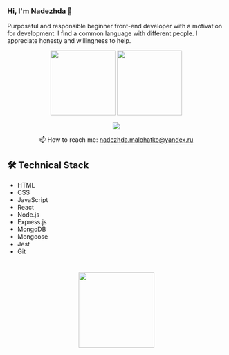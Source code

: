 ### Hi, I'm Nadezhda 👋
Purposeful and responsible beginner front-end developer with a motivation for development. I find a common language with different people. I appreciate honesty and willingness to help.

<p align='center'>
   <a href="https://github-readme-stats.vercel.app/api?username=sunlight-nadezhda&show_icons=true&count_private=true"><img
           height=150
           src="https://github-readme-stats.vercel.app/api?username=sunlight-nadezhda&show_icons=true&count_private=true"/></a>
   <a href="https://github.com/sunlight-nadezhda/github-readme-stats"><img height=150
                                                                  src="https://github-readme-stats.vercel.app/api/top-langs/?username=sunlight-nadezhda&layout=compact"/></a>
</p>

<p align='center'>
   <a href="https://t.me/mysunlight">
       <img src="https://img.shields.io/badge/Telegram-2CA5E0?style=for-the-badge&logo=telegram&logoColor=white"/>
   </a>
<p align='center'>
   📫 How to reach me: <a href='mailto:nadezhda.malohatko@yandex.ru'>nadezhda.malohatko@yandex.ru</a>
</p>

## 🛠 Technical Stack
*   HTML
*   CSS
*   JavaScript
*   React
*   Node.js
*   Express.js
*   MongoDB
*   Mongoose
*   Jest
*   Git

<div align="center" style="margin: 40px 0">
   <a href="https://github.com/sunlight-nadezhda/github-profile-views-counter">
       <img width="175px" src="https://komarev.com/ghpvc/?username=sunlight-nadezhda&color=DE002D">
   </a>
</div>

<!--
**sunlight-nadezhda/sunlight-nadezhda** is a ✨ _special_ ✨ repository because its `README.md` (this file) appears on your GitHub profile.

Here are some ideas to get you started:

- 🔭 I’m currently working on ...
- 🌱 I’m currently learning ...
- 👯 I’m looking to collaborate on ...
- 🤔 I’m looking for help with ...
- 💬 Ask me about ...
- 📫 How to reach me: ...
- 😄 Pronouns: ...
- ⚡ Fun fact: ...
-->
